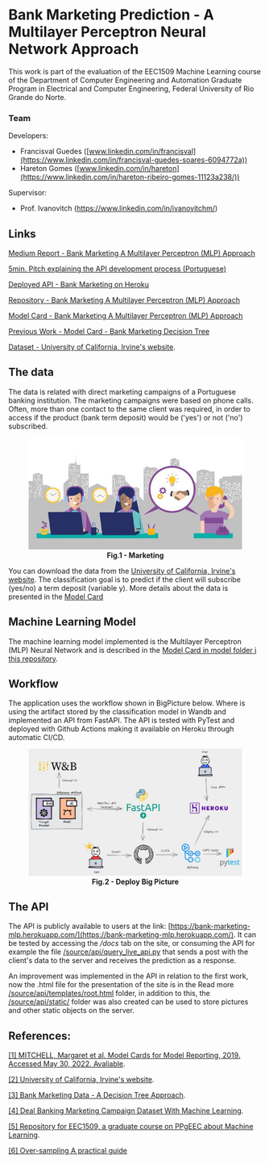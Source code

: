 # Bank Marketing Prediction - A Multilayer Perceptron Neural Network Approach
This work is part of the evaluation of the EEC1509 Machine Learning course of the Department of Computer Engineering and Automation Graduate Program in Electrical and Computer Engineering, Federal University of Rio Grande do Norte.

### Team
Developers:
- Francisval Guedes ([www.linkedin.com/in/francisval](https://www.linkedin.com/in/francisval-guedes-soares-6094772a))
- Hareton Gomes ([www.linkedin.com/in/hareton](https://www.linkedin.com/in/hareton-ribeiro-gomes-11123a238/))

Supervisor:
- Prof. Ivanovitch (https://www.linkedin.com/in/ivanovitchm/)

## Links

[Medium Report - Bank Marketing A Multilayer Perceptron (MLP) Approach](https://github.com/francisvalguedes/bank_marketing_mlp/tree/master/model)

[5min. Pitch explaining the API development process (Portuguese)](https://www.loom.com/share/66d438e0654647eebeefb19f94f4394e)

[Deployed API - Bank Marketing on Heroku](https://bank-marketing-mlp.herokuapp.com/)

[Repository - Bank Marketing A Multilayer Perceptron (MLP) Approach](https://github.com/francisvalguedes/bank_marketing_mlp)

[Model Card - Bank Marketing A Multilayer Perceptron (MLP) Approach](https://github.com/francisvalguedes/bank_marketing_mlp/tree/master/model)

[Previous Work - Model Card - Bank Marketing Decision Tree](https://github.com/francisvalguedes/bank_marketing/tree/master/classification)

[Dataset - University of California, Irvine's website](http://archive.ics.uci.edu/ml/datasets/Bank+Marketing).

## The data
The data is related with direct marketing campaigns of a Portuguese banking institution. The marketing campaigns were based on phone calls. Often, more than one contact to the same client was required, in order to access if the product (bank term deposit) would be ('yes') or not ('no') subscribed. 

<figure>
<center><img src="./figures/marketing.png" width="800"></center>
<figcaption align = "center"><b>Fig.1 - Marketing</b></figcaption>
</figure>

You can download the data from the [University of California, Irvine's website](http://archive.ics.uci.edu/ml/datasets/Bank+Marketing). The classification goal is to predict if the client will subscribe (yes/no) a term deposit (variable y). More details about the data is presented in the [Model Card](https://github.com/francisvalguedes/bank_marketing_mlp/tree/master/model)

## Machine Learning Model
The machine learning model implemented is the Multilayer Perceptron (MLP) Neural Network and is described in the [Model Card in model folder i this repository](https://github.com/francisvalguedes/bank_marketing_mlp/tree/master/model).


## Workflow
The application uses the workflow shown in BigPicture below. Where is using the artifact stored by the classification model in Wandb and implemented an API from FastAPI. The API is tested with PyTest and deployed with Github Actions making it available on Heroku through automatic CI/CD.

<figure>
<center><img src="./figures/big_picture_deploy.jpeg" width="800"></center>
<figcaption align = "center"><b>Fig.2 - Deploy Big Picture</b></figcaption>
</figure>

## The API
The API is publicly available to users at the link: [https://bank-marketing-mlp.herokuapp.com/](https://bank-marketing-mlp.herokuapp.com/). It can be tested by accessing the */docs* tab on the site, or consuming the API for example the file [/source/api/query_live_api.py](./source/api/query_live_api.py) that sends a post with the client's data to the server and receives the prediction as a response.

An improvement was implemented in the API in relation to the first work, now the .html file for the presentation of the site is in the Read more [/source/api/templates/root.html](./source/api/templates/root.html) folder, in addition to this, the [/source/api/static/](./source/api/static/) folder was also created can be used to store pictures and other static objects on the server.


## References:

[[1] MITCHELL, Margaret et al. Model Cards for Model Reporting, 2019. Accessed May 30, 2022. Avaliable](https://arxiv.org/abs/1810.03993).

[[2] University of California, Irvine's website](http://archive.ics.uci.edu/ml/datasets/Bank+Marketing).

[[3] Bank Marketing Data - A Decision Tree Approach](https://www.kaggle.com/code/shirantha/bank-marketing-data-a-decision-tree-approach/notebook).

[[4] Deal Banking Marketing Campaign Dataset With Machine Learning](https://medium.com/@nutanbhogendrasharma/deal-banking-marketing-campaign-dataset-with-machine-learning-9c1f84ad285d).

[[5] Repository for EEC1509, a graduate course on PPgEEC about Machine Learning](https://github.com/ivanovitchm/ppgeecmachinelearning).

[[6] Over-sampling A practical guide](https://imbalanced-learn.org/stable/over_sampling.html#smote-adasyn)
